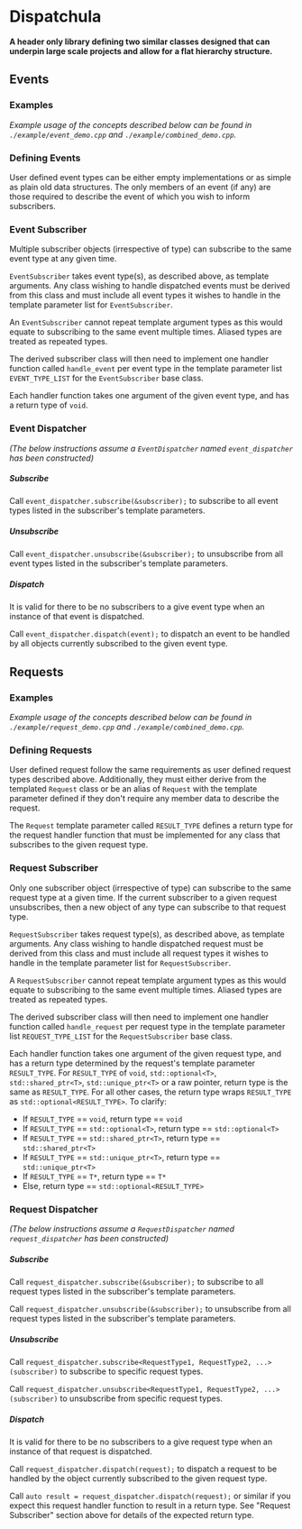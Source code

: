 # Dispatchula

**A header only library defining two similar classes designed that can
underpin large scale projects and allow for a flat hierarchy structure.**

## Events

### Examples

_Example usage of the concepts described below can be found in
`./example/event_demo.cpp` and `./example/combined_demo.cpp`._

### Defining Events

User defined event types can be either empty implementations or as simple as
plain old data structures. The only members of an event (if any) are those
required to describe the event of which you wish to inform subscribers.

### Event Subscriber

Multiple subscriber objects (irrespective of type) can subscribe to the same
event type at any given time.

`EventSubscriber` takes event type(s), as described above, as template arguments.
Any class wishing to handle dispatched events must be derived from this class
and must include all event types it wishes to handle in the template parameter
list for `EventSubscriber`.

An `EventSubscriber` cannot repeat template argument types as this would equate to
subscribing to the same event multiple times. Aliased types are treated as repeated
types.

The derived subscriber class will then need to implement one handler function called
`handle_event` per event type in the template parameter list `EVENT_TYPE_LIST`
for the `EventSubscriber` base class.

Each handler function takes one argument of the given event type, and has a return
type of `void`.

### Event Dispatcher

_(The below instructions assume a `EventDispatcher` named `event_dispatcher` has been constructed)_

##### Subscribe

Call `event_dispatcher.subscribe(&subscriber);` to subscribe to all event types
listed in the subscriber's template parameters.

##### Unsubscribe

Call `event_dispatcher.unsubscribe(&subscriber);` to unsubscribe from all event types
listed in the subscriber's template parameters.

##### Dispatch

It is valid for there to be no subscribers to  a give event type when an instance of that event
is dispatched.

Call `event_dispatcher.dispatch(event);` to dispatch an event to be handled by all objects
currently subscribed to the given event type.

## Requests

### Examples

_Example usage of the concepts described below can be found in
`./example/request_demo.cpp` and `./example/combined_demo.cpp`._

### Defining Requests

User defined request follow the same requirements as user defined request types
described above. Additionally, they must either derive from the templated `Request`
class or be an alias of `Request` with the template parameter defined  if they
don't require any member data to describe the request.

The `Request` template parameter called `RESULT_TYPE` defines a return type for
the request handler function that must be implemented for any class that
subscribes to the given request type.

### Request Subscriber

Only one subscriber object (irrespective of type) can subscribe to the same
request type at a given time. If the current subscriber to a given request
unsubscribes, then a new object of any type can subscribe to that request
type.

`RequestSubscriber` takes request type(s), as described above, as template arguments.
Any class wishing to handle dispatched request must be derived from this class
and must include all request types it wishes to handle in the template parameter
list for `RequestSubscriber`.

A `RequestSubscriber` cannot repeat template argument types as this would equate to
subscribing to the same event multiple times. Aliased types are treated as repeated
types.

The derived subscriber class will then need to implement one handler function called
`handle_request` per request type in the template parameter list `REQUEST_TYPE_LIST`
for the `RequestSubscriber` base class.

Each handler function takes one argument of the given request type, and has a return
type determined by the request's template parameter `RESULT_TYPE`. For `RESULT_TYPE`
of `void`, `std::optional<T>`, `std::shared_ptr<T>`, `std::unique_ptr<T>` or a raw
pointer, return type is the same as `RESULT_TYPE`. For all other cases, the return
type wraps `RESULT_TYPE` as `std::optional<RESULT_TYPE>`. To clarify:

- If `RESULT_TYPE` == `void`, return type == `void`
- If `RESULT_TYPE` == `std::optional<T>`, return type == `std::optional<T>`
- If `RESULT_TYPE` == `std::shared_ptr<T>`, return type == `std::shared_ptr<T>`
- If `RESULT_TYPE` == `std::unique_ptr<T>`, return type == `std::unique_ptr<T>`
- If `RESULT_TYPE` == `T*`, return type == `T*`
- Else, return type == `std::optional<RESULT_TYPE>`

### Request Dispatcher

_(The below instructions assume a `RequestDispatcher` named `request_dispatcher` has been constructed)_

##### Subscribe

Call `request_dispatcher.subscribe(&subscriber);` to subscribe to all request types
listed in the subscriber's template parameters.

Call `request_dispatcher.unsubscribe(&subscriber);` to unsubscribe from all request types
listed in the subscriber's template parameters.

##### Unsubscribe

Call `request_dispatcher.subscribe<RequestType1, RequestType2, ...>(subscriber)` to
subscribe to specific request types.

Call `request_dispatcher.unsubscribe<RequestType1, RequestType2, ...>(subscriber)` to
unsubscribe from specific request types.

##### Dispatch

It is valid for there to be no subscribers to a give request type when an instance of that request
is dispatched.

Call `request_dispatcher.dispatch(request);` to dispatch a request to be handled by the object
currently subscribed to the given request type.

Call `auto result = request_dispatcher.dispatch(request);` or similar if you expect this request
handler function to result in a return type. See "Request Subscriber" section above for details
of the expected return type.